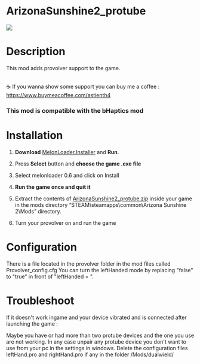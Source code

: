 # ArizonaSunshine2_protube
<img src="https://cdn.akamai.steamstatic.com/steam/apps/1540210/header.jpg">

# Description

This mod adds provolver support to the game.</br></br>

☕ If you wanna show some support you can buy me a coffee : https://www.buymeacoffee.com/astienth4

### This mod is compatible with the bHaptics mod

# Installation

1. **Download** [MelonLoader.Installer](https://github.com/HerpDerpinstine/MelonLoader/releases/latest/download/MelonLoader.Installer.exe) and **Run**.

2. Press **Select** button and **choose the game .exe file**

3. Select melonloader 0.6 and click on Install

4. **Run the game once and quit it**

5. Extract the contents of [ArizonaSunshine2_protube.zip](https://github.com/Astienth/ArizonaSunshine2_protube/releases/download/1.0/ArizonaSunshine2_protube.zip) inside your game in the mods directory “STEAM\steamapps\common\Arizona Sunshine 2\Mods” directory.

7. Turn your provolver on and run the game

# Configuration

There is a file located in the provolver folder in the mod files called Provolver_config.cfg
You can turn the leftHanded mode by replacing "false" to "true" in front of "leftHanded = ".

# Troubleshoot

If it doesn't work ingame and your device vibrated and is connected after launching the game :

Maybe you have or had more than two protube devices and the one you use are not working.
In any case unpair any protube device you don't want to use from your pc in the settings in windows.
Delete the configuration files leftHand.pro and rightHand.pro if any in the folder /Mods/dualwield/
